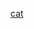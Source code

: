 [cat](https://www.google.com/url?sa=i&url=https%3A%2F%2Ficatcare.org%2Fadvice%2Fthinking-of-getting-a-cat%2F&psig=AOvVaw1Mw8oxv4GntPJfFg6hCQBT&ust=1599854338884000&source=images&cd=vfe&ved=0CAIQjRxqFwoTCNCls4Cw3-sCFQAAAAAdAAAAABAO)
